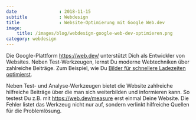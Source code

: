 ```yaml
---
date                : 2018-11-15
subtitle            : Webdesign
title               : Website-Optimierung mit Google Web.dev
image:
    title: /images/blog/webdesign-google-web-dev-optimieren.png
category: webdesign
---
```

Die Google-Plattform <https://web.dev/> unterstützt Dich als Entwickler von Websites. Neben Test-Werkzeugen, lernst Du moderne Webtechniken über zahlreiche Beiträge. Zum Beispiel, wie Du [Bilder für schnellere Ladezeiten optimierst](https://web.dev/fast#topic-Optimize-your-images).
<!-- readmore -->

Neben Test- und Analyse-Werkzeugen bietet die Website zahlreiche hilfreiche Beiträge über die man sich weiterbilden und informieren kann. So testest Du z.B. mit <https://web.dev/measure> erst einmal Deine Website. Die Fehler listet das Werkzeug nicht nur auf, sondern verlinkt hilfreiche Quellen für die Problemlösung.